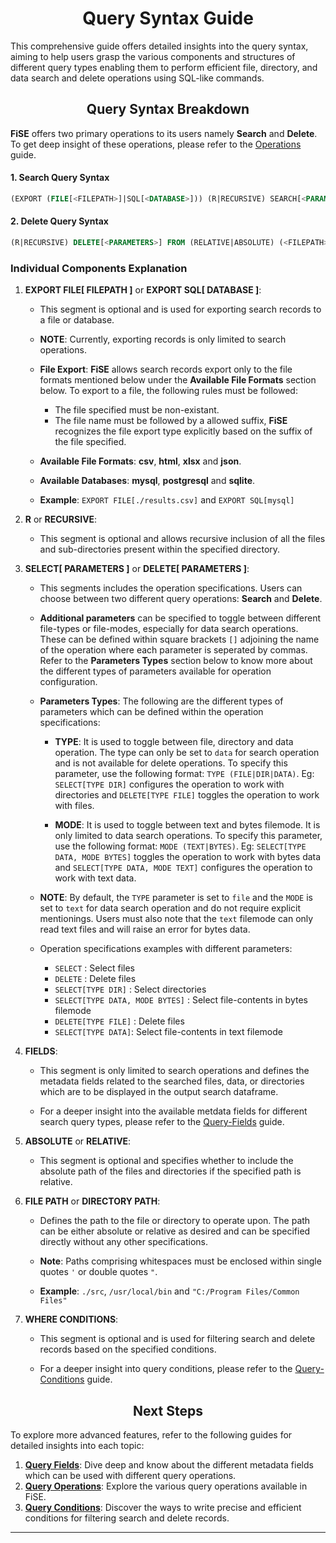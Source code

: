 <h1 align=center>Query Syntax Guide</h1>

This comprehensive guide offers detailed insights into the query syntax, aiming to help users grasp the various components and structures of different query types enabling them to perform efficient file, directory, and data search and delete operations using SQL-like commands.

<h2 align=center>Query Syntax Breakdown</h2>

**FiSE** offers two primary operations to its users namely **Search** and **Delete**. To get deep insight of these operations, please refer to the [Operations](./operations.md) guide.

#### 1. Search Query Syntax

```SQL
(EXPORT (FILE[<FILEPATH>]|SQL[<DATABASE>])) (R|RECURSIVE) SEARCH[<PARAMETERS>] <FIELDS> FROM (RELATIVE|ABSOLUTE) (<FILEPATH>|<DIRECTORYPATH>) (WHERE <CONDITIONS>)
```

#### 2. Delete Query Syntax

```SQL
(R|RECURSIVE) DELETE[<PARAMETERS>] FROM (RELATIVE|ABSOLUTE) (<FILEPATH>|<DIRECTORYPATH>) (WHERE <CONDITIONS>)
```

### Individual Components Explanation

1. **EXPORT FILE[ FILEPATH ]** or **EXPORT SQL[ DATABASE ]**:

    - This segment is optional and is used for exporting search records to a file or database.

    - **NOTE**: Currently, exporting records is only limited to search operations.

    - **File Export**: **FiSE** allows search records export only to the file formats mentioned below under the **Available File Formats** section below. To export to a file, the following rules must be followed:

        - The file specified must be non-existant.
        - The file name must be followed by a allowed suffix, **FiSE** recognizes the file export type explicitly based on the suffix of the file specified.

    - **Available File Formats**: **csv**, **html**, **xlsx** and **json**.
    - **Available Databases**: **mysql**, **postgresql** and **sqlite**.

    - **Example**: `EXPORT FILE[./results.csv]` and `EXPORT SQL[mysql]`

2. **R** or **RECURSIVE**:

    - This segment is optional and allows recursive inclusion of all the files and sub-directories present within the specified directory.

3. **SELECT[ PARAMETERS ]** or **DELETE[ PARAMETERS ]**:

    - This segments includes the operation specifications. Users can choose between two different query operations: **Search** and **Delete**.

    - **Additional parameters** can be specified to toggle between different file-types or file-modes, especially for data search operations. These can be defined within square brackets `[]` adjoining the name of the operation where each parameter is seperated by commas. Refer to the **Parameters Types** section below to know more about the different types of parameters available for operation configuration.

    - **Parameters Types**: The following are the different types of parameters which can be defined within the operation specifications:

        - **TYPE**: It is used to toggle between file, directory and data operation. The type can only be set to `data` for search operation and is not available for delete operations. To specify this parameter, use the following format: `TYPE (FILE|DIR|DATA)`. Eg: `SELECT[TYPE DIR]` configures the operation to work with directories and `DELETE[TYPE FILE]` toggles the operation to work with files. 

        - **MODE**: It is used to toggle between text and bytes filemode. It is only limited to data search operations. To specify this parameter, use the following format: `MODE (TEXT|BYTES)`. Eg: `SELECT[TYPE DATA, MODE BYTES]` toggles the operation to work with bytes data and `SELECT[TYPE DATA, MODE TEXT]` configures the operation to work with text data.

    - **NOTE**: By default, the `TYPE` parameter is set to `file` and the `MODE` is set to `text` for data search operation and do not require explicit mentionings. Users must also note that the `text` filemode can only read text files and will raise an error for bytes data.

    - Operation specifications examples with different parameters:

        - `SELECT` : Select files
        - `DELETE` : Delete files
        - `SELECT[TYPE DIR]` : Select directories
        - `SELECT[TYPE DATA, MODE BYTES]` : Select file-contents in bytes filemode
        - `DELETE[TYPE FILE]` : Delete files
        - `SELECT[TYPE DATA]`: Select file-contents in text filemode

4. **FIELDS**:

    - This segment is only limited to search operations and defines the metadata fields related to the searched files, data, or directories which are to be displayed in the output search dataframe.

    - For a deeper insight into the available metdata fields for different search query types, please refer to the [Query-Fields](./query-fields.md) guide.

5. **ABSOLUTE** or **RELATIVE**:

    - This segment is optional and specifies whether to include the absolute path of the files and directories if the specified path is relative.

6. **FILE PATH** or **DIRECTORY PATH**:

    - Defines the path to the file or directory to operate upon. The path can be either absolute or relative as desired and can be specified directly without any other specifications.

    - **Note**: Paths comprising whitespaces must be enclosed within single quotes `'` or double quotes `"`.

    - **Example**: `./src`, `/usr/local/bin` and `"C:/Program Files/Common Files"`

7. **WHERE CONDITIONS**:

    - This segment is optional and is used for filtering search and delete records based on the specified conditions.

    - For a deeper insight into query conditions, please refer to the [Query-Conditions](./query-conditions.md) guide.

<h2 align=center>Next Steps</h2>

To explore more advanced features, refer to the following guides for detailed insights into each topic:

1. **[Query Fields](./query-fields.md)**: Dive deep and know about the different metadata fields which can be used with different query operations.
2. **[Query Operations](./query/operations.md)**: Explore the various query operations available in FiSE.
3. **[Query Conditions](./query/export.md)**: Discover the ways to write precise and efficient conditions for filtering search and delete records.

---
